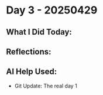 # Day 3 - 20250429

**What I Did Today:**
- 

**Reflections:**
- 

**AI Help Used:**
- 
- Git Update: The real day 1

